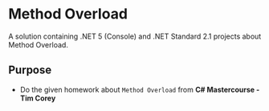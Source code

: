 # Method Overload
A solution containing .NET 5 (Console) and .NET Standard 2.1 projects about Method Overload.

## Purpose
- Do the given homework about `Method Overload` from **C# Mastercourse - Tim Corey**